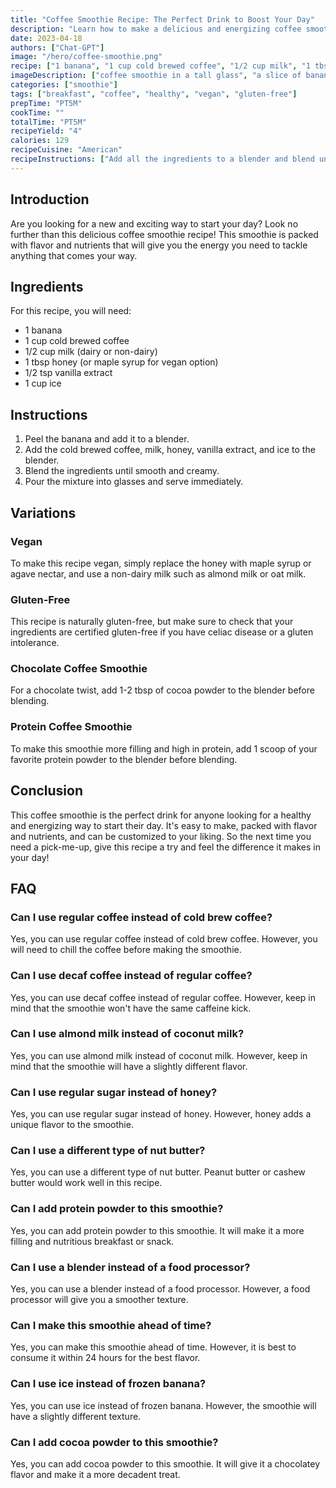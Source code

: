 ```yaml
---
title: "Coffee Smoothie Recipe: The Perfect Drink to Boost Your Day"
description: "Learn how to make a delicious and energizing coffee smoothie to start your day on the right foot. This recipe is easy to make and packed with flavor and nutrients."
date: 2023-04-18
authors: ["Chat-GPT"]
image: "/hero/coffee-smoothie.png"
recipe: ["1 banana", "1 cup cold brewed coffee", "1/2 cup milk", "1 tbsp honey", "1/2 tsp vanilla extract", "1 cup ice"]
imageDescription: ["coffee smoothie in a tall glass", "a slice of banana on top", "a straw in the glass", "a white wooden background"]
categories: ["smoothie"]
tags: ["breakfast", "coffee", "healthy", "vegan", "gluten-free"]
prepTime: "PT5M"
cookTime: ""
totalTime: "PT5M"
recipeYield: "4"
calories: 129
recipeCuisine: "American"
recipeInstructions: ["Add all the ingredients to a blender and blend until smooth and creamy.", "Pour the mixture into glasses and serve immediately."]
---
```


## Introduction

Are you looking for a new and exciting way to start your day? Look no further than this delicious coffee smoothie recipe! This smoothie is packed with flavor and nutrients that will give you the energy you need to tackle anything that comes your way.

## Ingredients

For this recipe, you will need:

- 1 banana
- 1 cup cold brewed coffee
- 1/2 cup milk (dairy or non-dairy)
- 1 tbsp honey (or maple syrup for vegan option)
- 1/2 tsp vanilla extract
- 1 cup ice

## Instructions

1. Peel the banana and add it to a blender.
2. Add the cold brewed coffee, milk, honey, vanilla extract, and ice to the blender.
3. Blend the ingredients until smooth and creamy.
4. Pour the mixture into glasses and serve immediately.

## Variations

### Vegan

To make this recipe vegan, simply replace the honey with maple syrup or agave nectar, and use a non-dairy milk such as almond milk or oat milk.

### Gluten-Free

This recipe is naturally gluten-free, but make sure to check that your ingredients are certified gluten-free if you have celiac disease or a gluten intolerance.

### Chocolate Coffee Smoothie

For a chocolate twist, add 1-2 tbsp of cocoa powder to the blender before blending.

### Protein Coffee Smoothie

To make this smoothie more filling and high in protein, add 1 scoop of your favorite protein powder to the blender before blending.

## Conclusion

This coffee smoothie is the perfect drink for anyone looking for a healthy and energizing way to start their day. It's easy to make, packed with flavor and nutrients, and can be customized to your liking. So the next time you need a pick-me-up, give this recipe a try and feel the difference it makes in your day!

## FAQ

### Can I use regular coffee instead of cold brew coffee?

Yes, you can use regular coffee instead of cold brew coffee. However, you will need to chill the coffee before making the smoothie.

### Can I use decaf coffee instead of regular coffee?

Yes, you can use decaf coffee instead of regular coffee. However, keep in mind that the smoothie won't have the same caffeine kick.

### Can I use almond milk instead of coconut milk?

Yes, you can use almond milk instead of coconut milk. However, keep in mind that the smoothie will have a slightly different flavor.

### Can I use regular sugar instead of honey?

Yes, you can use regular sugar instead of honey. However, honey adds a unique flavor to the smoothie.

### Can I use a different type of nut butter?

Yes, you can use a different type of nut butter. Peanut butter or cashew butter would work well in this recipe.

### Can I add protein powder to this smoothie?

Yes, you can add protein powder to this smoothie. It will make it a more filling and nutritious breakfast or snack.

### Can I use a blender instead of a food processor?

Yes, you can use a blender instead of a food processor. However, a food processor will give you a smoother texture.

### Can I make this smoothie ahead of time?

Yes, you can make this smoothie ahead of time. However, it is best to consume it within 24 hours for the best flavor.

### Can I use ice instead of frozen banana?

Yes, you can use ice instead of frozen banana. However, the smoothie will have a slightly different texture.

### Can I add cocoa powder to this smoothie?

Yes, you can add cocoa powder to this smoothie. It will give it a chocolatey flavor and make it a more decadent treat.